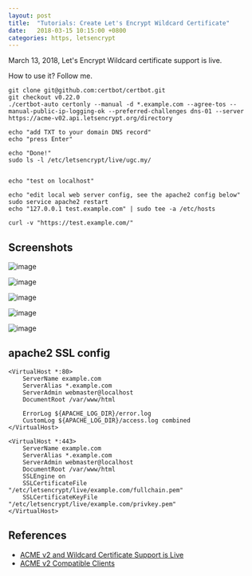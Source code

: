 ```yaml
---
layout: post
title:  "Tutorials: Create Let's Encrypt Wildcard Certificate"
date:   2018-03-15 10:15:00 +0800
categories: https, letsencrypt
---
```

March 13, 2018, Let's Encrypt Wildcard certificate support is live.

How to use it? Follow me.

```
git clone git@github.com:certbot/certbot.git
git checkout v0.22.0
./certbot-auto certonly --manual -d *.example.com --agree-tos --manual-public-ip-logging-ok --preferred-challenges dns-01 --server https://acme-v02.api.letsencrypt.org/directory

echo "add TXT to your domain DNS record"
echo "press Enter"

echo "Done!"
sudo ls -l /etc/letsencrypt/live/ugc.my/


echo "test on localhost"

echo "edit local web server config, see the apache2 config below"
sudo service apache2 restart
echo "127.0.0.1 test.example.com" | sudo tee -a /etc/hosts

curl -v "https://test.example.com/"
```

## Screenshots

![image](https://user-images.githubusercontent.com/4971414/37441047-663cd11c-283a-11e8-8326-3c721928bc1a.png)

![image](https://user-images.githubusercontent.com/4971414/37441837-3218c662-283e-11e8-869f-4aa9d7409630.png)

![image](https://user-images.githubusercontent.com/4971414/37441781-fd5f0b5c-283d-11e8-8c5b-a1d9c0751d99.png)

![image](https://user-images.githubusercontent.com/4971414/37441625-5714fbc6-283d-11e8-8443-a38154f36b52.png)

![image](https://user-images.githubusercontent.com/4971414/37441652-81072468-283d-11e8-9853-a130e3362b1f.png)

## apache2 SSL config

```
<VirtualHost *:80>
    ServerName example.com
    ServerAlias *.example.com
    ServerAdmin webmaster@localhost
    DocumentRoot /var/www/html

    ErrorLog ${APACHE_LOG_DIR}/error.log
    CustomLog ${APACHE_LOG_DIR}/access.log combined
</VirtualHost>

<VirtualHost *:443>
    ServerName example.com
    ServerAlias *.example.com
    ServerAdmin webmaster@localhost
    DocumentRoot /var/www/html
    SSLEngine on
    SSLCertificateFile "/etc/letsencrypt/live/example.com/fullchain.pem"
    SSLCertificateKeyFile "/etc/letsencrypt/live/example.com/privkey.pem"
</VirtualHost>
```

## References

- [ACME v2 and Wildcard Certificate Support is Live](https://community.letsencrypt.org/t/acme-v2-and-wildcard-certificate-support-is-live/55579)
- [ACME v2 Compatible Clients](https://letsencrypt.org/docs/client-options/#acme-v2-compatible-clients)
